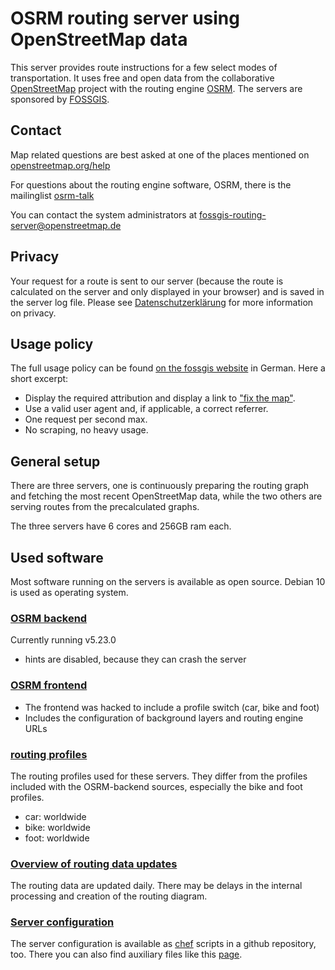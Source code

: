 OSRM routing server using OpenStreetMap data
======================

This server provides route instructions for a few select modes
of transportation.  It uses free and open data from the
collaborative [OpenStreetMap](https://openstreetmap.org) project
with the routing engine [OSRM](http://project-osrm.org/). The servers
are sponsored by [FOSSGIS](https://www.fossgis.de/).

## Contact

Map related questions are best asked at one of the places
mentioned on [openstreetmap.org/help](https://www.openstreetmap.org/help)

For questions about the routing engine software, OSRM, there is the
mailinglist [osrm-talk](https://lists.openstreetmap.org/listinfo/osrm-talk)

You can contact the system administrators at
[fossgis-routing-server@openstreetmap.de](mailto:fossgis-routing-server@openstreetmap.de)

## Privacy
Your request for a route is sent to our server (because the route is
calculated on the server and only displayed in your browser) and is saved
in the server log file. Please see
[Datenschutzerklärung](https://www.fossgis.de/datenschutzerklärung)
for more information on privacy.

## Usage policy
The full usage policy can be found
[on the fossgis website](https://www.fossgis.de/arbeitsgruppen/osm-server/nutzungsbedingungen/)
in German. Here a short excerpt:

* Display the required attribution and display a link to
["fix the map"](https://www.openstreetmap.org/fixthemap).
* Use a valid user agent and, if applicable, a correct referrer.
* One request per second max.
* No scraping, no heavy usage.

## General setup
There are three servers, one is continuously preparing the routing graph
and fetching the most recent OpenStreetMap data, while the two others are
serving routes from the precalculated graphs.

The three servers have 6 cores and 256GB ram each.

## Used software

Most software running on the servers is available as open source.
Debian 10 is used as operating system.

### [OSRM backend](https://github.com/fossgis-routing-server/osrm-backend)

Currently running v5.23.0

* hints are disabled, because they can crash the server

### [OSRM frontend](https://github.com/fossgis-routing-server/osrm-frontend)

* The frontend was hacked to include a profile switch (car, bike and foot)
* Includes the configuration of background layers and routing engine URLs

### [routing profiles](https://github.com/fossgis-routing-server/cbf-routing-profiles)

The routing profiles used for these servers. They differ
from the profiles included with the OSRM-backend sources,
especially the bike and foot profiles.

* car: worldwide
* bike: worldwide
* foot: worldwide

### [Overview of routing data updates](http://map.project-osrm.org/timestamps/)

The routing data are updated daily. There may be delays in the internal processing and creation of the routing diagram.

### [Server configuration](https://github.com/fossgis-routing-server/routing-chef/)

The server configuration is available as [chef](https://www.chef.sh/) scripts in a github repository, too. 
There you can also find auxiliary files like this [page](https://github.com/fossgis-routing-server/routing-chef/blob/master/cookbooks/osrm/files/default/about.md).

